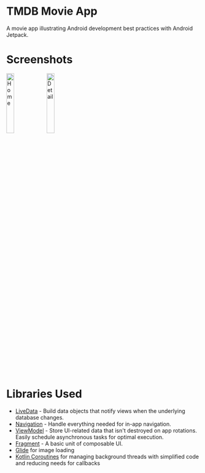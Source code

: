 # TMDB Movie App
A movie app illustrating Android development best practices with Android Jetpack.

# Screenshots
<p>
      <img src="https://github.com/aliozdemirao/TMDBMovieApp/assets/100178366/a4b2fff8-f0f8-4200-a4fb-0dffad88033b" width="20%" title="Home"/>
    	<img src="https://github.com/aliozdemirao/TMDBMovieApp/assets/100178366/0e2579a4-432c-41a9-9d8f-a9e67eea7f35" width="20%" title="Detail"/>
</p>

# Libraries Used
- [LiveData](https://developer.android.com/topic/libraries/architecture/livedata) - Build data objects that notify views when the underlying database changes.
- [Navigation](https://developer.android.com/guide/navigation) - Handle everything needed for in-app navigation.
- [ViewModel](https://developer.android.com/topic/libraries/architecture/viewmodel) - Store UI-related data that isn't destroyed on app rotations. Easily schedule asynchronous tasks for optimal execution.
- [Fragment](https://developer.android.com/guide/fragments) - A basic unit of composable UI.
- [Glide](https://bumptech.github.io/glide/) for image loading
- [Kotlin Coroutines](https://kotlinlang.org/docs/coroutines-overview.html) for managing background threads with simplified code and reducing needs for callbacks
